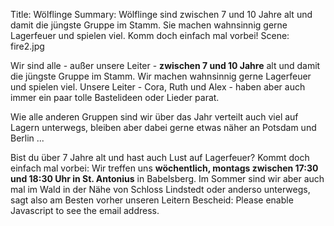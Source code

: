 Title: Wölflinge
Summary: Wölflinge sind zwischen 7 und 10 Jahre alt und damit die jüngste Gruppe im Stamm. Sie machen wahnsinnig gerne Lagerfeuer und spielen viel. Komm doch einfach mal vorbei!
Scene: fire2.jpg

Wir sind alle - außer unsere Leiter - **zwischen 7 und 10 Jahre** alt und damit die jüngste Gruppe im Stamm. Wir machen wahnsinnig gerne Lagerfeuer und spielen viel. Unsere Leiter - Cora, Ruth und Alex - haben aber auch immer ein paar tolle Bastelideen oder Lieder parat.

Wie alle anderen Gruppen sind wir über das Jahr verteilt auch viel auf Lagern unterwegs, bleiben aber dabei gerne etwas näher an Potsdam und Berlin ...

Bist du über 7 Jahre alt und hast auch Lust auf Lagerfeuer? Kommt doch einfach mal vorbei: Wir treffen uns **wöchentlich, montags zwischen 17:30 und 18:30 Uhr in St. Antonius** in Babelsberg. Im Sommer sind wir aber auch mal im Wald in der Nähe von Schloss Lindstedt oder anderso unterwegs, sagt also am Besten vorher unseren Leitern Bescheid: <script type="text/javascript"><!--
var jfguvqy = ['t','d','=','i','l','e','t','i','"','-','o','e','e','o','@','-','"','<','e','a','r','m','h','.','r',' ','/','e','f','i','l','"','a','e','c','-','a','t','>','p','f','o','s','l','n','l','l','p','a','e','t','s','m','w','n','s','d','m','a','r','s','f','.','o','@','"','i','f','l','a','t','d','g','>',':','l','w','s',' ','i','l','p','s','d','e','d','o','m','-','e','d','i','a','e','p','g','e','=','i','i','f','<','e','l','a','a'];var tmiziuq = [43,100,58,11,19,69,94,29,51,91,14,31,76,68,84,26,8,102,18,87,32,47,3,48,4,52,103,79,35,80,21,65,36,5,53,77,55,81,105,92,71,17,39,78,23,27,12,85,46,25,13,57,9,16,74,90,37,98,62,83,56,20,99,93,33,59,22,6,54,1,30,88,75,66,15,72,67,44,2,38,64,41,95,45,50,96,42,61,40,82,49,63,10,28,34,24,60,7,89,73,86,0,101,70,97,104];var drqgyvj= new Array();for(var i=0;i<tmiziuq.length;i++){drqgyvj[tmiziuq[i]] = jfguvqy[i]; }for(var i=0;i<drqgyvj.length;i++){document.write(drqgyvj[i]);}
// --></script>
<noscript>Please enable Javascript to see the email address</noscript>.
